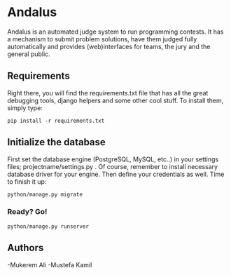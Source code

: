 
# Andalus

Andalus is an automated judge system to run programming contests. It has a mechanism to submit problem solutions, have them judged fully automatically and provides (web)interfaces for teams, the jury and the general public.


## Requirements

Right there, you will find the requirements.txt file that has all the great debugging tools, django helpers and some other cool stuff. To install them, simply type:

```
pip install -r requirements.txt
```


## Initialize the database

First set the database engine (PostgreSQL, MySQL, etc..) in your settings files; 
projectname/settings.py . Of course, remember to install necessary database driver for your engine. Then define your credentials as well. Time to finish it up:

```
python/manage.py migrate
```


### Ready? Go!


```
python/manage.py runserver
```


## Authors


-Mukerem Ali
-Mustefa Kamil